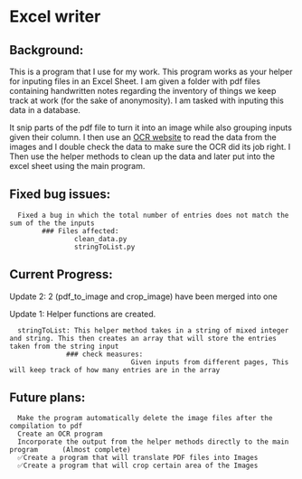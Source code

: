 ﻿# Excel writer
## Background:
This is a program that I use for my work. This program works as your helper for inputing files in an Excel Sheet. I am given a folder with pdf files containing handwritten notes regarding the inventory of things we keep track at work (for the sake of anonymosity). I am tasked with inputing this data in a database.

It snip parts of the pdf file to turn it into an image while also grouping inputs given their column. I then use an [OCR website](https://www.pen-to-print.com/handwriting-to-text-online-ocr/) to read the data from the images and I double check the data to make sure the OCR did its job right. I Then use the helper methods to clean up the data and later put into the excel sheet using the main program.



## Fixed bug issues:
      Fixed a bug in which the total number of entries does not match the sum of the the inputs
            ### Files affected:
                    clean_data.py
                    stringToList.py

## Current Progress:

Update 2:
      2 (pdf_to_image and crop_image) have been merged into one
      
Update 1:
      Helper functions are created. 

      stringToList: This helper method takes in a string of mixed integer and string. This then creates an array that will store the entries taken from the string input
                  ### check measures:
                                  Given inputs from different pages, This will keep track of how many entries are in the array

## Future plans:

      Make the program automatically delete the image files after the compilation to pdf
      Create an OCR program      
      Incorporate the output from the helper methods directly to the main program      (Almost complete)
      ✅Create a program that will translate PDF files into Images   
      ✅Create a program that will crop certain area of the Images
